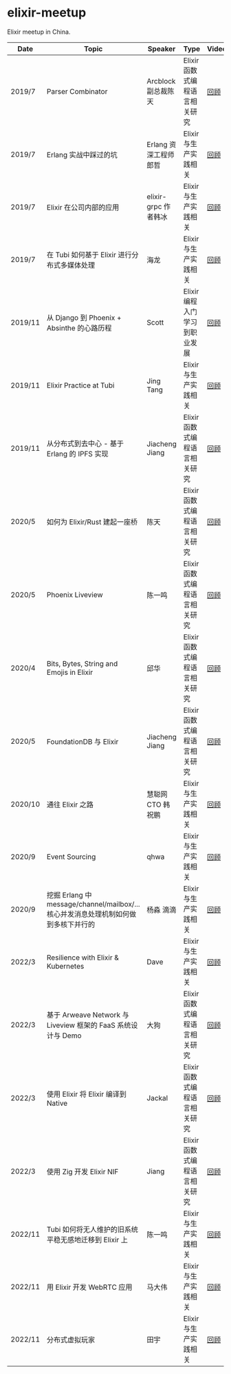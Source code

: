 # elixir-meetup
Elixir meetup in China.

| Date    | Topic                                                                               | Speaker               | Type                          | Video | Slide |
|---------|-------------------------------------------------------------------------------------|-----------------------|-------------------------------|-------|-------|
| 2019/7  | Parser Combinator                                                                   | Arcblock 副总裁陈天   | Elixir 函数式编程语言相关研究 |[回顾](https://mp.weixin.qq.com/s/CyrOzWfQyGtnRQO_WbZLCg)|[Slides](https://myslide.cn/slides/21450)|
| 2019/7  | Erlang 实战中踩过的坑                                                               | Erlang 资深工程师郎哲 | Elixir 与生产实践相关         |[回顾](https://mp.weixin.qq.com/s/CyrOzWfQyGtnRQO_WbZLCg)|[Slides](https://myslide.cn/slides/21451)|
| 2019/7  | Elixir 在公司内部的应用                                                             | elixir-grpc 作者韩冰  | Elixir 与生产实践相关         |[回顾](https://mp.weixin.qq.com/s/CyrOzWfQyGtnRQO_WbZLCg)|[Slides](https://myslide.cn/slides/21452)|
| 2019/7  | 在 Tubi 如何基于 Elixir 进行分布式多媒体处理                                        | 海龙                  | Elixir 与生产实践相关         |  [回顾](https://mp.weixin.qq.com/s/CyrOzWfQyGtnRQO_WbZLCg)|[Slides](https://myslide.cn/slides/21453)|
| 2019/11 | 从 Django 到 Phoenix + Absinthe 的心路历程                                          | Scott                 | Elixir 编程入门学习到职业发展 |[回顾](https://mp.weixin.qq.com/s/7GaTk3RTy0Br0sGOEKQdAA)|       |
| 2019/11 | Elixir Practice at Tubi                                                             | Jing Tang             | Elixir 与生产实践相关         |[回顾](https://mp.weixin.qq.com/s/7GaTk3RTy0Br0sGOEKQdAA)|       |
| 2019/11 | 从分布式到去中心 - 基于 Erlang 的 IPFS 实现                                         | Jiacheng Jiang        | Elixir 函数式编程语言相关研究 | [回顾](https://mp.weixin.qq.com/s/7GaTk3RTy0Br0sGOEKQdAA)|       |
| 2020/5  | 如何为 Elixir/Rust 建起一座桥                                                       | 陈天                  | Elixir 函数式编程语言相关研究 |[回顾](https://mp.weixin.qq.com/s/yA4VkJ8l_Swzz9hriUAGeA)|[Slides](https://github.com/tyrchen/elixir-meet-rust/blob/master/slides/elixir-meet-rust.md#may-the-rust-be-with-you)|
| 2020/5  | Phoenix Liveview                                                                    | 陈一鸣                  | Elixir 函数式编程语言相关研究 |[回顾](https://mp.weixin.qq.com/s/yA4VkJ8l_Swzz9hriUAGeA)|[Slides](https://yiming.dev/blog/2020/05/17/an-introduction-to-phoenix-live-view/) |
| 2020/4  | Bits, Bytes, String and Emojis in Elixir                                            | 邱华                  | Elixir 函数式编程语言相关研究 |[回顾](https://mp.weixin.qq.com/s/yA4VkJ8l_Swzz9hriUAGeA)|[Slides](https://speakerdeck.com/qhwa/bits-bytes-strings-and-emojis-playing-with-binaries-in-elixir) |
| 2020/5  | FoundationDB 与 Elixir                                                              | Jiacheng Jiang        | Elixir 函数式编程语言相关研究 |[回顾](https://mp.weixin.qq.com/s/yA4VkJ8l_Swzz9hriUAGeA)|[Slides(提取码 wzog)](https://pan.baidu.com/s/1UM8-GEJRIfLBav7uULCH2g) |
| 2020/10 | 通往 Elixir 之路                                                                    | 慧聪网 CTO 韩祝鹏     | Elixir 与生产实践相关         |[回顾](https://www.bilibili.com/video/BV1s5411L7p6/?spm_id_from=333.999.0.0)|[Slides](https://mp.weixin.qq.com/s/w_4KEc9SCe9KIXFNUjCnmQ)|
| 2020/9  | Event Sourcing                                                                      | qhwa                  | Elixir 与生产实践相关         |[回顾](https://www.bilibili.com/video/BV1s5411L7p6/?spm_id_from=333.999.0.0)|[Slides](https://mp.weixin.qq.com/s/w_4KEc9SCe9KIXFNUjCnmQ)|
| 2020/9  | 挖掘 Erlang 中 message/channel/mailbox/... 核心并发消息处理机制如何做到多核下并行的 | 杨淼 滴滴             | Elixir 与生产实践相关         |   [回顾](https://www.bilibili.com/video/BV1s5411L7p6/?spm_id_from=333.999.0.0)|[Slides](https://mp.weixin.qq.com/s/w_4KEc9SCe9KIXFNUjCnmQ)|
| 2022/3  | Resilience with Elixir & Kubernetes                                                 | Dave                  | Elixir 与生产实践相关         |[回顾](https://www.bilibili.com/video/BV1xU4y1d7mX/?spm_id_from=333.999.0.0&vd_source=c1cb246e906f7dcce33e578b477f211a)|[Slides(提取码 pgvp）](https://pan.baidu.com/s/1bl-7mKcd92ss_7Y9rxklJQ#list/path=%2F)|
| 2022/3  | 基于 Arweave Network 与 Liveview 框架的 FaaS 系统设计与 Demo                        | 大狗                  | Elixir 函数式编程语言相关研究 |  [回顾](https://www.bilibili.com/video/BV1xU4y1d7mX/?spm_id_from=333.999.0.0&vd_source=c1cb246e906f7dcce33e578b477f211a)|[Slides(提取码 pgvp）](https://pan.baidu.com/s/1bl-7mKcd92ss_7Y9rxklJQ#list/path=%2F)|
| 2022/3  | 使用 Elixir 将 Elixir 编译到 Native                                                 | Jackal                | Elixir 函数式编程语言相关研究 |[回顾](https://www.bilibili.com/video/BV1xU4y1d7mX/?spm_id_from=333.999.0.0&vd_source=c1cb246e906f7dcce33e578b477f211a)|[Slides(提取码 pgvp）](https://pan.baidu.com/s/1bl-7mKcd92ss_7Y9rxklJQ#list/path=%2F)|
| 2022/3  | 使用 Zig 开发 Elixir NIF                                                            | Jiang                 | Elixir 函数式编程语言相关研究 |[回顾](https://www.bilibili.com/video/BV1xU4y1d7mX/?spm_id_from=333.999.0.0&vd_source=c1cb246e906f7dcce33e578b477f211a)|[Slides(提取码 pgvp）](https://pan.baidu.com/s/1bl-7mKcd92ss_7Y9rxklJQ#list/path=%2F)|
| 2022/11 | Tubi 如何将无人维护的旧系统平稳无感地迁移到 Elixir 上                               | 陈一鸣           | Elixir 与生产实践相关         | [回顾](https://www.bilibili.com/video/BV1jM41167gu/?spm_id_from=333.999.0.0&vd_source=c1cb246e906f7dcce33e578b477f211a)|[Slides](https://docs.google.com/presentation/d/1tsi3kVLm6ILRbEsT2uQQ3dBNcN0OYSJy28U4bJl_an8/edit?usp=sharing)|
| 2022/11 | 用 Elixir 开发 WebRTC 应用                                                          | 马大伟                | Elixir 与生产实践相关         |[回顾](https://www.bilibili.com/video/BV1T84y1k78x/?spm_id_from=333.999.0.0)|[Slides](https://dev-notes.free4.chat/slide/20221126.html)|
| 2022/11 | 分布式虚拟玩家                                                                      | 田宇                  | Elixir 与生产实践相关         |[回顾](https://www.bilibili.com/video/BV1x84y1k7pm/?spm_id_from=333.999.0.0&vd_source=c1cb246e906f7dcce33e578b477f211a)|[Slides](https://drive.google.com/file/d/1kbfVEaSH5YkAdsPFTxyM9ZmIJ5nGxIMr/view?usp=sharing)|
